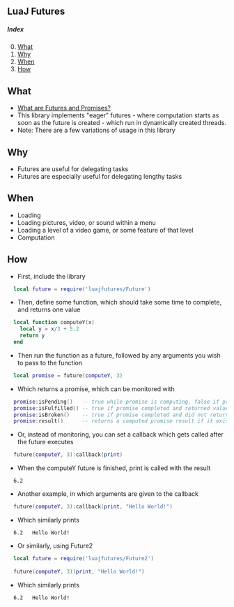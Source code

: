 ## LuaJ Futures

##### Index
0. [What](#what)
1. [Why](#why)
2. [When](#when)
3. [How](#how)

## What
  - [What are Futures and Promises?](https://en.wikipedia.org/wiki/Futures_and_promises)
  - This library implements "eager" futures - where computation starts as soon as the future is created - which run in dynamically created threads.
  - Note: There are a few variations of usage in this library

## Why
  - Futures are useful for delegating tasks
  - Futures are especially useful for delegating lengthy tasks

## When
  - Loading
  - Loading pictures, video, or sound within a menu
  - Loading a level of a video game, or some feature of that level
  - Computation

## How

  - First, include the library
```Lua
  local future = require('luajfutures/Future')
```
  - Then, define some function, which should take some time to complete, and returns one value
```Lua
  local function computeY(x)
    local y = x/3 + 5.2
    return y
  end
```

  - Then run the function as a future, followed by any arguments you wish to pass to the function
```Lua
  local promise = future(computeY, 3)
```

  - Which returns a promise, which can be monitored with
```Lua
  promise:isPending()   -- true while promise is computing, false if promise completed.
  promise:isFulfilled() -- true if promise completed and returned value.
  promise:isBroken()    -- true if promise completed and did not return value.
  promise:result()      -- returns a computed promise result if it exists; otherwise, returns nil.
```
  - Or, instead of monitoring, you can set a callback which gets called after the future executes
```Lua
  future(computeY, 3):callback(print)
```
  - When the computeY future is finished, print is called with the result
```
  6.2
```

  - Another example, in which arguments are given to the callback
```Lua
  future(computeY, 3):callback(print, "Hello World!")
```
  - Which similarly prints
```
  6.2   Hello World!
```

  - Or similarly, using Future2
```Lua
  local future = require('luajfutures/Future2')
  
  future(computeY, 3)(print, "Hello World!")
```
  - Which similarly prints
```
  6.2   Hello World!
```
